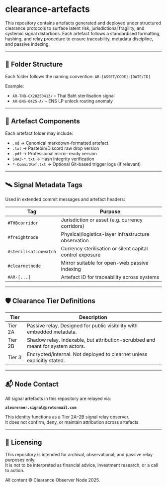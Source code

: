 # clearance-artefacts

This repository contains artefacts generated and deployed under structured clearance protocols to surface latent risk, jurisdictional fragility, and systemic signal distortions. Each artefact follows a standardised formatting, hashing, and relay procedure to ensure traceability, metadata discipline, and passive indexing.

---

## 📁 Folder Structure

Each folder follows the naming convention: `AR-[ASSET/CODE]-[DATE/ID]`

Example:
- `AR-THB-CX20250413/` – Thai Baht sterilisation signal
- `AR-ENS-0425-A/` – ENS LP unlock routing anomaly

---

## 🔖 Artefact Components

Each artefact folder may include:
- `.md` → Canonical markdown-formatted artefact
- `.txt` → Pastebin/Discord raw drop version
- `.pdf` → Professional mirror-ready version
- `SHA3-*.txt` → Hash integrity verification
- `*-CommitRef.txt` → Optional Git-based trigger logs (if relevant)

---

## 🛰 Signal Metadata Tags

Used in extended commit messages and artefact headers:

| Tag                  | Purpose                                                    |
|----------------------|------------------------------------------------------------|
| `#THBcorridor`       | Jurisdiction or asset (e.g. currency corridors)            |
| `#freightnode`       | Physical/logistics-layer infrastructure observation        |
| `#sterilisationwatch`| Currency sterilisation or silent capital control exposure  |
| `#clearnetnode`      | Mirror suitable for open-web passive indexing              |
| `#AR-[...]`          | Artefact ID for traceability across systems                |

---

## 🛡 Clearance Tier Definitions

| Tier     | Description                                                                 |
|----------|-----------------------------------------------------------------------------|
| Tier 2A  | Passive relay. Designed for public visibility with embedded metadata.       |
| Tier 2B  | Shadow relay. Indexable, but attribution-scrubbed and meant for system actors.|
| Tier 3   | Encrypted/internal. Not deployed to clearnet unless explicitly stated.       |

---

## 📬 Node Contact

All signal artefacts in this repository are relayed via:

**`alexrenner.signal@protonmail.com`**

This identity functions as a Tier 2A–2B signal relay observer.  
It does not confirm, deny, or maintain attribution across artefacts.

---

## 🧾 Licensing

This repository is intended for archival, observational, and passive relay purposes only.  
It is not to be interpreted as financial advice, investment research, or a call to action.

All content © Clearance Observer Node 2025.

